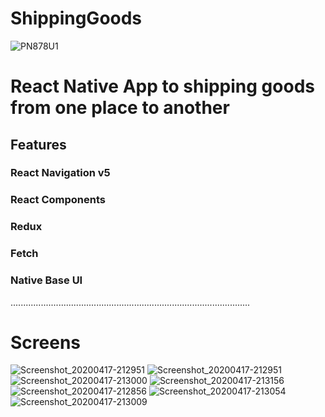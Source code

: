 # ShippingGoods

![PN878U1](https://user-images.githubusercontent.com/42911937/79677468-27525f80-81f2-11ea-9d33-c86ca39b8cac.jpg)
<html>
<h1>
React Native App to shipping goods from one place to another
</h1>
<h2>Features</h2>
<h3>React Navigation v5</h3>
<h3>React Components </h3>
<h3>Redux</h3>
<h3>Fetch</h3>
<h3>Native Base UI</h3>
<p>
...............................................................................................
</p>
<h1>
Screens
</h1>

</html>

![Screenshot_20200417-212951](https://user-images.githubusercontent.com/42911937/79677480-3e914d00-81f2-11ea-804c-050fb0d7a76c.jpg)
![Screenshot_20200417-212951](https://user-images.githubusercontent.com/42911937/79677482-3f29e380-81f2-11ea-857d-5f0af4b57e69.jpg)
![Screenshot_20200417-213000](https://user-images.githubusercontent.com/42911937/79677484-418c3d80-81f2-11ea-8056-7799ac972024.jpg)
![Screenshot_20200417-213156](https://user-images.githubusercontent.com/42911937/79677483-40f3a700-81f2-11ea-850b-a0a6a51f8815.jpg)
![Screenshot_20200417-212856](https://user-images.githubusercontent.com/42911937/79677487-44872e00-81f2-11ea-9b66-e2182008080b.jpg)
![Screenshot_20200417-213054](https://user-images.githubusercontent.com/42911937/79677490-4650f180-81f2-11ea-9914-7199f16c1a08.jpg)
![Screenshot_20200417-213009](https://user-images.githubusercontent.com/42911937/79677491-481ab500-81f2-11ea-8b2b-432dfd91dd99.jpg)
